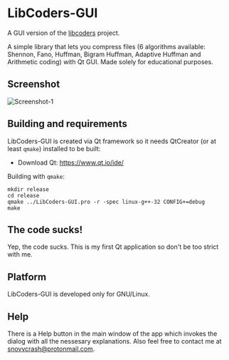 # LibCoders-GUI
A GUI version of the [libcoders](https://github.com/snovvcrash/libcoders "libcoders") project.

A simple library that lets you compress files (6 algorithms available: Shennon, Fano, Huffman, Bigram Huffman, Adaptive Huffman and Arithmetic coding) with Qt GUI. Made solely for educational purposes.

## Screenshot
![Screenshot-1](https://user-images.githubusercontent.com/23141800/27843655-d82b8f54-611e-11e7-8a25-9dcf27c327dd.png)

## Building and requirements
LibCoders-GUI is created via Qt framework so it needs QtCreator (or at least `qmake`) installed to be built:
* Download Qt: https://www.qt.io/ide/

Building with `qmake`:
```
mkdir release
cd release
qmake ../LibCoders-GUI.pro -r -spec linux-g++-32 CONFIG+=debug
make
```

## The code sucks!
Yep, the code sucks. This is my first Qt application so don't be too strict with me.

## Platform
LibCoders-GUI is developed only for GNU/Linux.

## Help
There is a Help button in the main window of the app which invokes the dialog with all the nessesary explanations. Also feel free to contact me at <snovvcrash@protonmail.com>.
